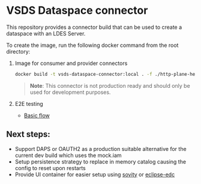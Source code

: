 # VSDS Dataspace connector

This repository provides a connector build that can be used to create a dataspace with an LDES Server.

To create the image, run the following docker command from the root directory:

1. Image for consumer and provider connectors
    ```bash
    docker build -t vsds-dataspace-connector:local . -f ./http-plane-headers-extension/Dockerfile
    ```
   
   > **Note**: This connector is not production ready and should only be used for development purposes.

3. E2E testing
   - [Basic flow](https://github.com/Informatievlaanderen/VSDS-LDES-E2E-testing/tree/main/tests/034.dataspace-connector-consumer-and-provider)

## Next steps:

- Support DAPS or OAUTH2 as a production suitable alternative for the current dev build which uses the mock.iam
- Setup persistence strategy to replace in memory catalog causing the config to reset upon restarts
- Provide UI container for easier setup using [sovity](https://github.com/sovity/edc-ui/tree/v2.0.0) or [eclipse-edc](https://github.com/eclipse-edc/DataDashboard)
